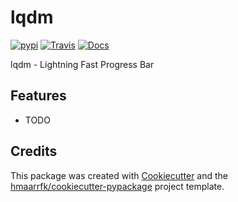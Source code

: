 # lqdm


[![pypi](https://img.shields.io/pypi/v/lqdm.svg)](https://pypi.python.org/pypi/lqdm)
[![Travis](https://img.shields.io/travis/hmaarrfk/lqdm.svg)](https://travis-ci.org/hmaarrfk/lqdm)
[![Docs](https://readthedocs.org/projects/lqdm/badge/?version=latest)](https://lqdm.readthedocs.io/en/latest/?badge=latest)


lqdm - Lightning Fast Progress Bar

Features
--------

* TODO

Credits
-------

This package was created with [Cookiecutter](https://github.com/audreyr/cookiecutter)
and the
[hmaarrfk/cookiecutter-pypackage](https://github.com/hmaarrfk/cookiecutter-pypackage)
project template.

